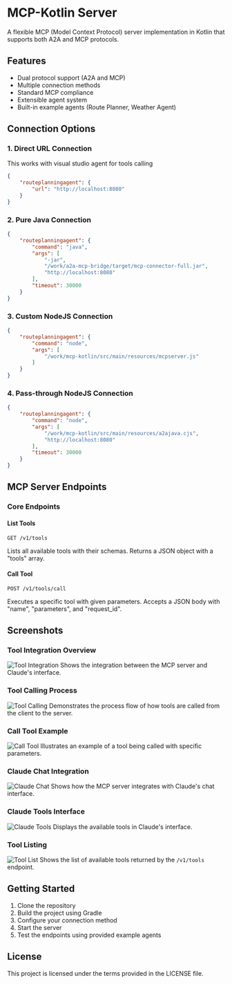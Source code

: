 # MCP-Kotlin Server

A flexible MCP (Model Context Protocol) server implementation in Kotlin that supports both A2A and MCP protocols.

## Features

- Dual protocol support (A2A and MCP)
- Multiple connection methods
- Standard MCP compliance
- Extensible agent system
- Built-in example agents (Route Planner, Weather Agent)

## Connection Options

### 1. Direct URL Connection
This works with visual studio agent for tools calling 

```json
{
    "routeplanningagent": {
        "url": "http://localhost:8080"       
    }
}
```

### 2. Pure Java Connection
```json
{
    "routeplanningagent": {
        "command": "java",
        "args": [
            "-jar",
            "/work/a2a-mcp-bridge/target/mcp-connector-full.jar",
            "http://localhost:8080"
        ],
        "timeout": 30000
    }
}
```

### 3. Custom NodeJS Connection
```json
{
    "routeplanningagent": {
        "command": "node",
        "args": [
            "/work/mcp-kotlin/src/main/resources/mcpserver.js"
        ]
    }
}
```

### 4. Pass-through NodeJS Connection
```json
{
    "routeplanningagent": {
        "command": "node",
        "args": [
            "/work/mcp-kotlin/src/main/resources/a2ajava.cjs",
            "http://localhost:8080"
        ],
        "timeout": 30000
    }
}
```

## MCP Server Endpoints

### Core Endpoints

#### List Tools
```
GET /v1/tools
```
Lists all available tools with their schemas. Returns a JSON object with a "tools" array.

#### Call Tool
```
POST /v1/tools/call
```
Executes a specific tool with given parameters. Accepts a JSON body with "name", "parameters", and "request_id".





## Screenshots

### Tool Integration Overview
![Tool Integration](toolsclaude.png)
Shows the integration between the MCP server and Claude's interface.

### Tool Calling Process
![Tool Calling](tool_calling.png)
Demonstrates the process flow of how tools are called from the client to the server.

### Call Tool Example
![Call Tool](callTool.png)
Illustrates an example of a tool being called with specific parameters.

### Claude Chat Integration
![Claude Chat](claudechat.png)
Shows how the MCP server integrates with Claude's chat interface.

### Claude Tools Interface
![Claude Tools](claudetools.png)
Displays the available tools in Claude's interface.

### Tool Listing
![Tool List](list.png)
Shows the list of available tools returned by the `/v1/tools` endpoint.

## Getting Started

1. Clone the repository
2. Build the project using Gradle
3. Configure your connection method
4. Start the server
5. Test the endpoints using provided example agents

## License

This project is licensed under the terms provided in the LICENSE file.